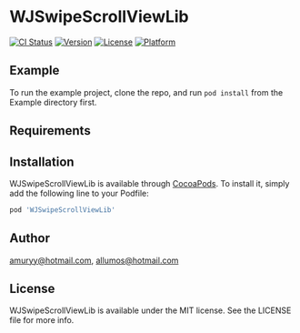 # WJSwipeScrollViewLib

[![CI Status](https://img.shields.io/travis/amuryy@hotmail.com/WJSwipeScrollViewLib.svg?style=flat)](https://travis-ci.org/amuryy@hotmail.com/WJSwipeScrollViewLib)
[![Version](https://img.shields.io/cocoapods/v/WJSwipeScrollViewLib.svg?style=flat)](https://cocoapods.org/pods/WJSwipeScrollViewLib)
[![License](https://img.shields.io/cocoapods/l/WJSwipeScrollViewLib.svg?style=flat)](https://cocoapods.org/pods/WJSwipeScrollViewLib)
[![Platform](https://img.shields.io/cocoapods/p/WJSwipeScrollViewLib.svg?style=flat)](https://cocoapods.org/pods/WJSwipeScrollViewLib)

## Example

To run the example project, clone the repo, and run `pod install` from the Example directory first.

## Requirements

## Installation

WJSwipeScrollViewLib is available through [CocoaPods](https://cocoapods.org). To install
it, simply add the following line to your Podfile:

```ruby
pod 'WJSwipeScrollViewLib'
```

## Author

amuryy@hotmail.com, allumos@hotmail.com

## License

WJSwipeScrollViewLib is available under the MIT license. See the LICENSE file for more info.
